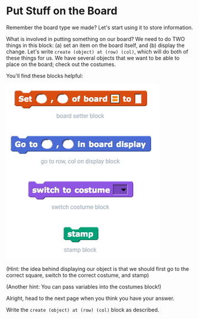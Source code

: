 # Put Stuff on the Board

Remember the board type we made? Let's start using it to store information.

What is involved in putting something on our board? We need to do TWO things in this block: \(a\) set an item on the board itself, and \(b\) display the change. Let's write `create (object) at (row) (col)`, which will do both of these things for us. We have several objects that we want to be able to place on the board; check out the costumes.

You'll find these blocks helpful:

![](../../../.gitbook/assets/image%20%28194%29.png)

\(Hint: the idea behind displaying our object is that we should first go to the correct square, switch to the correct costume, and stamp\)

\(Another hint: You can pass variables into the costumes block!\)

Alright, head to the next page when you think you have your answer.

Write the `create (object) at (row) (col)` block as described.

